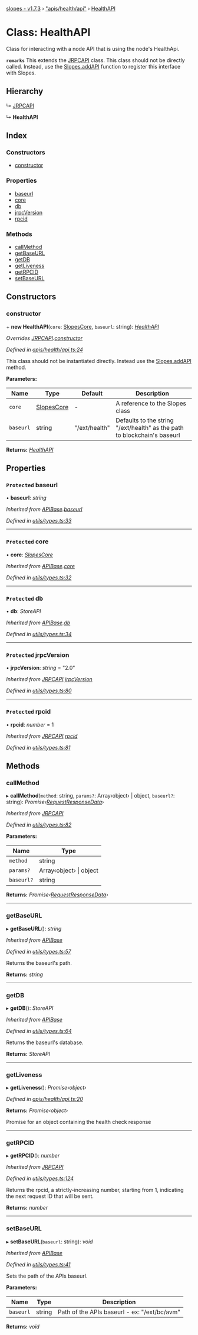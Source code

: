 [slopes - v1.7.3](../README.md) › ["apis/health/api"](../modules/_apis_health_api_.md) › [HealthAPI](_apis_health_api_.healthapi.md)

# Class: HealthAPI

Class for interacting with a node API that is using the node's HealthApi.

**`remarks`** This extends the [JRPCAPI](_utils_types_.jrpcapi.md) class. This class should not be directly called. Instead, use the [Slopes.addAPI](_index_.slopes.md#addapi) function to register this interface with Slopes.

## Hierarchy

  ↳ [JRPCAPI](_utils_types_.jrpcapi.md)

  ↳ **HealthAPI**

## Index

### Constructors

* [constructor](_apis_health_api_.healthapi.md#constructor)

### Properties

* [baseurl](_apis_health_api_.healthapi.md#protected-baseurl)
* [core](_apis_health_api_.healthapi.md#protected-core)
* [db](_apis_health_api_.healthapi.md#protected-db)
* [jrpcVersion](_apis_health_api_.healthapi.md#protected-jrpcversion)
* [rpcid](_apis_health_api_.healthapi.md#protected-rpcid)

### Methods

* [callMethod](_apis_health_api_.healthapi.md#callmethod)
* [getBaseURL](_apis_health_api_.healthapi.md#getbaseurl)
* [getDB](_apis_health_api_.healthapi.md#getdb)
* [getLiveness](_apis_health_api_.healthapi.md#getliveness)
* [getRPCID](_apis_health_api_.healthapi.md#getrpcid)
* [setBaseURL](_apis_health_api_.healthapi.md#setbaseurl)

## Constructors

###  constructor

\+ **new HealthAPI**(`core`: [SlopesCore](_slopes_.slopescore.md), `baseurl`: string): *[HealthAPI](_apis_health_api_.healthapi.md)*

*Overrides [JRPCAPI](_utils_types_.jrpcapi.md).[constructor](_utils_types_.jrpcapi.md#constructor)*

*Defined in [apis/health/api.ts:24](https://github.com/ava-labs/slopes/blob/51a37ef/src/apis/health/api.ts#L24)*

This class should not be instantiated directly. Instead use the [Slopes.addAPI](_index_.slopes.md#addapi) method.

**Parameters:**

Name | Type | Default | Description |
------ | ------ | ------ | ------ |
`core` | [SlopesCore](_slopes_.slopescore.md) | - | A reference to the Slopes class |
`baseurl` | string | "/ext/health" | Defaults to the string "/ext/health" as the path to blockchain's baseurl  |

**Returns:** *[HealthAPI](_apis_health_api_.healthapi.md)*

## Properties

### `Protected` baseurl

• **baseurl**: *string*

*Inherited from [APIBase](_utils_types_.apibase.md).[baseurl](_utils_types_.apibase.md#protected-baseurl)*

*Defined in [utils/types.ts:33](https://github.com/ava-labs/slopes/blob/51a37ef/src/utils/types.ts#L33)*

___

### `Protected` core

• **core**: *[SlopesCore](_slopes_.slopescore.md)*

*Inherited from [APIBase](_utils_types_.apibase.md).[core](_utils_types_.apibase.md#protected-core)*

*Defined in [utils/types.ts:32](https://github.com/ava-labs/slopes/blob/51a37ef/src/utils/types.ts#L32)*

___

### `Protected` db

• **db**: *StoreAPI*

*Inherited from [APIBase](_utils_types_.apibase.md).[db](_utils_types_.apibase.md#protected-db)*

*Defined in [utils/types.ts:34](https://github.com/ava-labs/slopes/blob/51a37ef/src/utils/types.ts#L34)*

___

### `Protected` jrpcVersion

• **jrpcVersion**: *string* = "2.0"

*Inherited from [JRPCAPI](_utils_types_.jrpcapi.md).[jrpcVersion](_utils_types_.jrpcapi.md#protected-jrpcversion)*

*Defined in [utils/types.ts:80](https://github.com/ava-labs/slopes/blob/51a37ef/src/utils/types.ts#L80)*

___

### `Protected` rpcid

• **rpcid**: *number* = 1

*Inherited from [JRPCAPI](_utils_types_.jrpcapi.md).[rpcid](_utils_types_.jrpcapi.md#protected-rpcid)*

*Defined in [utils/types.ts:81](https://github.com/ava-labs/slopes/blob/51a37ef/src/utils/types.ts#L81)*

## Methods

###  callMethod

▸ **callMethod**(`method`: string, `params?`: Array‹object› | object, `baseurl?`: string): *Promise‹[RequestResponseData](_utils_types_.requestresponsedata.md)›*

*Inherited from [JRPCAPI](_utils_types_.jrpcapi.md)*

*Defined in [utils/types.ts:82](https://github.com/ava-labs/slopes/blob/51a37ef/src/utils/types.ts#L82)*

**Parameters:**

Name | Type |
------ | ------ |
`method` | string |
`params?` | Array‹object› &#124; object |
`baseurl?` | string |

**Returns:** *Promise‹[RequestResponseData](_utils_types_.requestresponsedata.md)›*

___

###  getBaseURL

▸ **getBaseURL**(): *string*

*Inherited from [APIBase](_utils_types_.apibase.md)*

*Defined in [utils/types.ts:57](https://github.com/ava-labs/slopes/blob/51a37ef/src/utils/types.ts#L57)*

Returns the baseurl's path.

**Returns:** *string*

___

###  getDB

▸ **getDB**(): *StoreAPI*

*Inherited from [APIBase](_utils_types_.apibase.md)*

*Defined in [utils/types.ts:64](https://github.com/ava-labs/slopes/blob/51a37ef/src/utils/types.ts#L64)*

Returns the baseurl's database.

**Returns:** *StoreAPI*

___

###  getLiveness

▸ **getLiveness**(): *Promise‹object›*

*Defined in [apis/health/api.ts:20](https://github.com/ava-labs/slopes/blob/51a37ef/src/apis/health/api.ts#L20)*

**Returns:** *Promise‹object›*

Promise for an object containing the health check response

___

###  getRPCID

▸ **getRPCID**(): *number*

*Inherited from [JRPCAPI](_utils_types_.jrpcapi.md)*

*Defined in [utils/types.ts:124](https://github.com/ava-labs/slopes/blob/51a37ef/src/utils/types.ts#L124)*

Returns the rpcid, a strictly-increasing number, starting from 1, indicating the next request ID that will be sent.

**Returns:** *number*

___

###  setBaseURL

▸ **setBaseURL**(`baseurl`: string): *void*

*Inherited from [APIBase](_utils_types_.apibase.md)*

*Defined in [utils/types.ts:41](https://github.com/ava-labs/slopes/blob/51a37ef/src/utils/types.ts#L41)*

Sets the path of the APIs baseurl.

**Parameters:**

Name | Type | Description |
------ | ------ | ------ |
`baseurl` | string | Path of the APIs baseurl - ex: "/ext/bc/avm"  |

**Returns:** *void*
